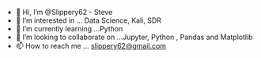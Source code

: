 - 👋 Hi, I’m @Slippery62 -  Steve
- 👀 I’m interested in ... Data Science, Kali, SDR
- 🌱 I’m currently learning ...Python
- 💞️ I’m looking to collaborate on ...Jupyter, Python , Pandas and Matplotlib
- 📫 How to reach me ... slippery62@gmail.com

<!---
Slippery62/Slippery62 is a ✨ special ✨ repository because its `README.md` (this file) appears on your GitHub profile.
You can click the Preview link to take a look at your changes.
--->
